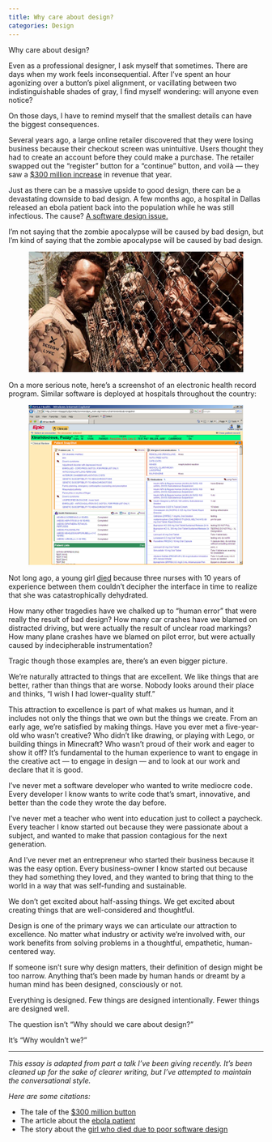 ```yaml
---
title: Why care about design?
categories: Design
---
```


Why care about design?

Even as a professional designer, I ask myself that sometimes. There are days when my work feels inconsequential. After I’ve spent an hour agonizing over a button’s pixel alignment, or vacillating between two indistinguishable shades of gray, I find myself wondering: will anyone even notice?

On those days, I have to remind myself that the smallest details can have the biggest consequences.

Several years ago, a large online retailer discovered that they were losing business because their checkout screen was unintuitive. Users thought they had to create an account before they could make a purchase. The retailer swapped out the “register” button for a “continue” button, and voilà — they saw a [$300 million increase](http://www.uie.com/articles/three_hund_million_button/) in revenue that year.

Just as there can be a massive upside to good design, there can be a devastating downside to bad design. A few months ago, a hospital in Dallas released an ebola patient back into the population while he was still infectious. The cause? [A software design issue.](http://www.theatlantic.com/technology/archive/2014/10/the-ebola-patient-was-sent-home-because-of-an-electronic-health-record-problem/381087/)

I’m not saying that the zombie apocalypse will be caused by bad design, but I’m kind of saying that the zombie apocalypse will be caused by bad design.

<figure>
    <img src="/assets/img/writing/zombie.jpeg" alt="The Walking Dead" />
</figure>

On a more serious note, here’s a screenshot of an electronic health record program. Similar software is deployed at hospitals throughout the country:

<figure>
    <img src="/assets/img/writing/ehr.png" alt="EHR Screenshot" />
</figure>

Not long ago, a young girl [died](https://medium.com/tragic-design/how-bad-ux-killed-jenny-ef915419879e) because three nurses with 10 years of experience between them couldn’t decipher the interface in time to realize that she was catastrophically dehydrated.

How many other tragedies have we chalked up to “human error” that were really the result of bad design? How many car crashes have we blamed on distracted driving, but were actually the result of unclear road markings? How many plane crashes have we blamed on pilot error, but were actually caused by indecipherable instrumentation?

Tragic though those examples are, there’s an even bigger picture.

We’re naturally attracted to things that are excellent. We like things that are better, rather than things that are worse. Nobody looks around their place and thinks, “I wish I had lower-quality stuff.”

This attraction to excellence is part of what makes us human, and it includes not only the things that we own but the things we create. From an early age, we’re satisfied by making things. Have you ever met a five-year-old who wasn’t creative? Who didn’t like drawing, or playing with Lego, or building things in Minecraft? Who wasn’t proud of their work and eager to show it off? It’s fundamental to the human experience to want to engage in the creative act — to engage in design — and to look at our work and declare that it is good.

I’ve never met a software developer who wanted to write mediocre code. Every developer I know wants to write code that’s smart, innovative, and better than the code they wrote the day before.

I’ve never met a teacher who went into education just to collect a paycheck. Every teacher I know started out because they were passionate about a subject, and wanted to make that passion contagious for the next generation.

And I’ve never met an entrepreneur who started their business because it was the easy option. Every business-owner I know started out because they had something they loved, and they wanted to bring that thing to the world in a way that was self-funding and sustainable.

We don’t get excited about half-assing things. We get excited about creating things that are well-considered and thoughtful.

Design is one of the primary ways we can articulate our attraction to excellence. No matter what industry or activity we’re involved with, our work benefits from solving problems in a thoughtful, empathetic, human-centered way.

If someone isn’t sure why design matters, their definition of design might be too narrow. Anything that’s been made by human hands or dreamt by a human mind has been designed, consciously or not.

Everything is designed. Few things are designed intentionally. Fewer things are designed well.

The question isn’t “Why should we care about design?”

It’s “Why wouldn’t we?”

---

_This essay is adapted from part a talk I’ve been giving recently. It’s been cleaned up for the sake of clearer writing, but I’ve attempted to maintain the conversational style._

_Here are some citations:_

- The tale of the [$300 million button](http://www.uie.com/articles/three_hund_million_button/)
- The article about the [ebola patient](http://www.theatlantic.com/technology/archive/2014/10/the-ebola-patient-was-sent-home-because-of-an-electronic-health-record-problem/381087/)
- The story about the [girl who died due to poor software design](https://medium.com/tragic-design/how-bad-ux-killed-jenny-ef915419879e)